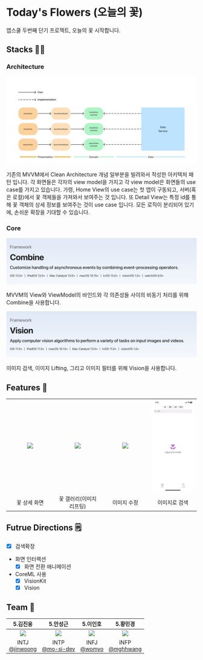 # Today's Flowers (오늘의 꽃)
앱스쿨 두번째 단기 프로젝트, 오늘의 꽃 시작합니다.

## Stacks 👨‍💻
### Architecture

<div align="center">
    <img src="./Resources/expanded-mvvm.png" width=512 />
</div>

기존의 MVVM에서 Clean Architecture 개념 일부분을 빌려와서 작성한 아키텍처 패턴 입니다. 각 화면들은 각자의 view model을 가지고 각 view model은
화면들의 use case를 가지고 있습니다. 가령, Home View의 use case는 첫 앱이 구동되고, 서버(혹은 로컬)에서 꽃 객체들을 가져와서 보여주는 것 입니다.
또 Detail View는 특정 id를 통해 꽃 객체의 상세 정보를 보여주는 것이 use case 입니다. 모든 로직이 분리되어 있기에, 손쉬운 확장을 기대할 수 있습니다.

### Core

<div align="center">
    <img src="./Resources/fig1 combine.png" width=512 />
</div>

MVVM의 View와 ViewModel의 바인드와 각 의존성들 사이의 비동기 처리를 위해 Combine을 사용합니다. 

<div align="center">
    <img src="./Resources/fig2 vision.png" width=512 />
</div>

이미지 검색, 이미지 Lifting, 그리고 이미지 필터를 위해 Vision을 사용합니다.

## Features 🎱

<table width="100%">
    <tr>
        <td width="25%"  align="center"><img src="./Resources/gif/detail.GIF" /></td>
        <td width="25%"  align="center"><img src="./Resources/gif/imageLifting.GIF" /></td>
        <td width="25%"  align="center"><img src="./Resources/gif/imageEdting.GIF" /></td>
        <td width="25%"  align="center"><img src="./Resources/gif/imageSearch.GIF" /></td>
    </tr>
    <tr>
        <td width="25%"  align="center">꽃 상세 화면</td>
        <td width="25%"  align="center">꽃 갤러리(이미지 리프팅)</td>
        <td width="25%"  align="center">이미지 수정</td>
        <td width="25%"  align="center">이미지로 검색</td>
    </tr>
</table>


## Futrue Directions 🗒️
- [x] 검색확장
- 화면 인터랙션
    - [x] 화면 전환 애니메이션
- CoreML 사용
    - [x] VisionKit
    - [x] Vision

## Team 👥
|5.김진웅|5.안성근|5.이인호|5.황민경|
|:-:|:-:|:-:|:-:|
|<img src="https://avatars.githubusercontent.com/u/26710036?v=4" width=400 />|<img src="https://avatars.githubusercontent.com/u/72062051?v=4" width=400 />|<img src="https://avatars.githubusercontent.com/u/28581796?v=4" width=400 />|<img src="https://avatars.githubusercontent.com/u/164498740?v=4" width=400 />|
|INTJ<br>[@jinwoong](https://github.com/jinwoong16)|INTP<br>[@mo-si-dev](https://github.com/mo-si-dev)|INFJ<br>[@womyo](https://github.com/womyo)|INFP<br>[@mghhwang](https://github.com/mghhwang)|

